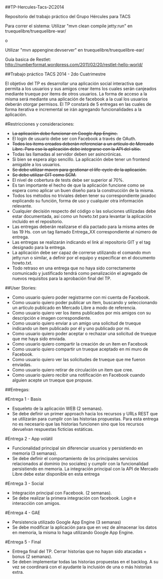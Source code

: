 ##TP-Hercules-Tacs-2C2014


Repositorio del trabajo práctico del Grupo Hércules para TACS 

Para correr el sistema:
Utilizar "mvn clean compile jetty:run" en truequelibre/truequelibre-war/

o
 
Utilizar "mvn appengine:devserver" en truequelibre/truequelibre-ear/

Guía basica de Restlet: http://numberformat.wordpress.com/2011/02/20/restlet-hello-world/


##Trabajo práctico TACS 2014 - 2do Cuatrimestre


El objetivo del TP es desarrollar una aplicación social interactiva que permita a los usuarios y sus amigos crear items los cuales serán canjeados mediante trueque por items de otros usuarios.
La forma de acceso a la misma será mediante una aplicación de facebook a la cual los usuarios deberán otorgar permisos.
El TP constará de 5 entregas en las cuales de forma iterativa e incremental se irán agregando funcionalidades a la aplicación.


#Restricciones y consideraciones:


* ~~La aplicación debe funcionar en Google App Engine.~~
* El login de usuario debe ser con Facebook a través de OAuth.
* ~~Todos los items creados deberán referenciar a un artículo de Mercado Libre. Para eso la aplicación debe integrarse con la API del sitio.~~
* Todas las llamadas al servidor deben ser asincrónicas.
* Si bien se espera algo sencillo. La aplicación debe tener un frontend amigable a los usuarios.
* ~~Se debe utilizar maven para gestionar el life-cycle de la aplicación.~~
* ~~Se debe utilizar GIT como SCM.~~
* El nivel de cobertura de tests debe ser superior al 70%.
* Es tan importante el hecho de que la aplicación funcione como se espera como aplicar un buen diseño para la construcción de la misma.
* Todos los métodos no triviales deben tener su correspondiente javadoc explicando su función, forma de uso y cualquier otra información relevante.
* Cualquier decisión respecto del código o las soluciones utilizadas debe estar documentada, así como un howto.txt para levantar la aplicación incluído en el repositorio.
* Las entregas deberán realizarse el día pactado para la misma antes de las 19 Hs. con un tag llamado Entrega_XX correspondiente al número de entrega.
* Las entregas se realizarán indicando el link al repositorio GIT y el tag designado para la entrega.
* La aplicación debe ser capaz de correrse utilizando el comando mvn jetty:run o similar, a definir por el equipo y especificar en el documento howto.txt.
* Todo retraso en una entrega que no haya sido correctamente comunicado y justificado tendrá como penalización el agregado de nuevos requisitos para la aprobación final del TP.


##User Stories:


* Como usuario quiero poder registrarme con mi cuenta de Facebook.
* Como usuario quiero poder publicar un item, buscando y seleccionando un artículo publicado en Mercado Libre a modo de referencia.
* Como usuario quiero ver los items publicados por mis amigos con su descripción e imagen correspondiente.
* Como usuario quiero enviar a un amigo una solicitud de trueque indicando un item publicado por él y uno publicado por mi.
* Como usuario quiero poder aceptar o rechazar una solicitud de trueque que me haya sido enviada.
* Como usuario quiero compartir la creación de un ítem en Facebook
* Como usuario quiero compartir un trueque aceptado en mi muro de Facebook.
* Como usuario quiero ver las solicitudes de trueque que me fueron enviadas.
* Como usuario quiero retirar de circulación un item que cree.
* Como usuario quiero recibir una notificación en Facebook cuando alguien acepte un trueque que propuse.


##Entregas:


#Entrega 1 - Basis

* Esqueleto de la aplicación WEB (2 semanas).
* Se debe definir un primer approach hacia los recursos y URLs REST que se utilizarán para cumplir con las historias propuestas. Para esta entrega no es necesario que las historias funcionen sino que los recursos devuelvan respuestas ficticias estáticas.

#Entrega 2 - App volátil

* Funcionalidad principal sin diferenciar usuarios y persistiendo en memoria (3 semanas).
* Se debe definir el comportamiento de los principales servicios relacionados al dominio (no sociales) y cumplir con la funcionalidad persistiendo en memoria. La integración principal con la API de Mercado Libre debe estar disponible en esta entrega

#Entrega 3 - Social

* Integración principal con Facebook. (2 semanas).
* Se debe realizar la primera integración con facebook. Login e interacción con amigos.

#Entrega 4 - GAE

* Persistencia utilizado Google App Engine (3 semanas)
* Se debe modificar la aplicación para que en vez de almacenar los datos en memoria, la misma lo haga utilizando Google App Engine.

#Entrega 5 - Final

* Entrega final del TP. Cerrar historias que no hayan sido atacadas + bonus (2 semanas).
* Se deben implementar todas las historias propuestas en el backlog. A su vez se coordinará con el ayudante la inclusión de una o más historias extra.